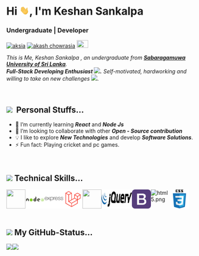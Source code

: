 <h1>Hi <img src="https://raw.githubusercontent.com/ABSphreak/ABSphreak/master/gifs/Hi.gif" width="25px">, I'm Keshan Sankalpa</h1>
<h3> Undergraduate | Developer </h3>
<p>
<a href="https://www.linkedin.com/in/keshan-sankalpa-5590a1192/" target="blank"><img  src="https://cdn.jsdelivr.net/npm/simple-icons@3.0.1/icons/linkedin.svg" alt="aksia" height="20" width="30" /></a>
<a href="https://www.facebook.com/keshan.sankalpa.14" target="blank"><img  src="https://cdn.jsdelivr.net/npm/simple-icons@3.0.1/icons/facebook.svg" alt="akash chowrasia" height="20" width="30" /></a>
 <a href = "mailto: m.e.k.sankalpa@gmail.com"><img  src="https://simpleicons.org/icons/gmail.svg" height="20" width="30" /></a>
</p>
</p>


<p>
  <em>
    This is Me, Keshan Sankalpa , an undergraduate from <a href="https://www.sab.ac.lk/"> <b>Sabaragamuwa University of Sri Lanka</b></a>. <br>
    <b>Full-Stack Developing Enthusiast <img src="https://github.com/TheDudeThatCode/TheDudeThatCode/blob/master/Assets/Designer.gif" width="36px">.</b> Self-motivated, hardworking and willing to take on new challenges <img src="https://github.com/TheDudeThatCode/TheDudeThatCode/blob/master/Assets/Developer.gif" width="30px">.
  </em> 
</p>
<br>
<h2> <img src="https://media.giphy.com/media/ObNTw8Uzwy6KQ/giphy.gif" width="25px">&nbsp;  Personal Stuffs...</h2>

- 🌱 I’m currently learning ***React*** and ***Node Js***
- 👯 I’m looking to collaborate with other ***Open - Source contribution***
- 💡  I like to explore ***New Technologies*** and develop ***Software Solutions***.
- ⚡ Fun fact: Playing cricket and pc games.

<br>
<h2> <img src="https://media.giphy.com/media/ObNTw8Uzwy6KQ/giphy.gif" width="25px">&nbsp;Technical Skills...</h2>

<div>
    <img src="https://raw.githubusercontent.com/jalbertsr/logo-badge-images/master/img/react_logo.png" width="50px" height="50px" align="left"> 
    <img src="https://raw.githubusercontent.com/devicons/devicon/master/icons/nodejs/nodejs-original-wordmark.svg" width="50px" height="50px" align="left"> 
    <img src="https://raw.githubusercontent.com/devicons/devicon/master/icons/express/express-original-wordmark.svg" width="50px" height="50px" align="left">
    <img align="left" alt="HTML5" width="50px" src="https://raw.githubusercontent.com/github/explore/80688e429a7d4ef2fca1e82350fe8e3517d3494d/topics/laravel/laravel.png" />
    <img src="http://3con14.biz/code/_data/js/intro/js-logo.png" width="50px" height="50px" align="left"> 
    <img src="https://github.com/Iggy-Codes/logo-images/blob/master/logos/jquery.png" width="80px" height="50px" align="left"> 
    <img src="https://raw.githubusercontent.com/github/explore/80688e429a7d4ef2fca1e82350fe8e3517d3494d/topics/bootstrap/bootstrap.png" width="50px" height="50px" align="left"/>
    <img src="https://github.com/coherencez/tech-logos/blob/master/html5.png" alt="html5.png" width="50px" height="50px" align="left">
    <img src="https://raw.githubusercontent.com/devicons/devicon/master/icons/css3/css3-original-wordmark.svg" width="50px" height="50px" align=""> </div>
<br>

<h2> <img src="https://media.giphy.com/media/ObNTw8Uzwy6KQ/giphy.gif" width="25px">&nbsp;My GitHub-Status...</h2>
 <img height= "175" align="left" src="https://github-readme-stats.vercel.app/api?username=MEKSankalpa&theme=react&show_icons=true&include_all_commits=true" />
 <img height= "175" align="left" src="https://github-readme-stats.vercel.app/api/top-langs/?username=MEKSankalpa&theme=react&layout=compact" />
